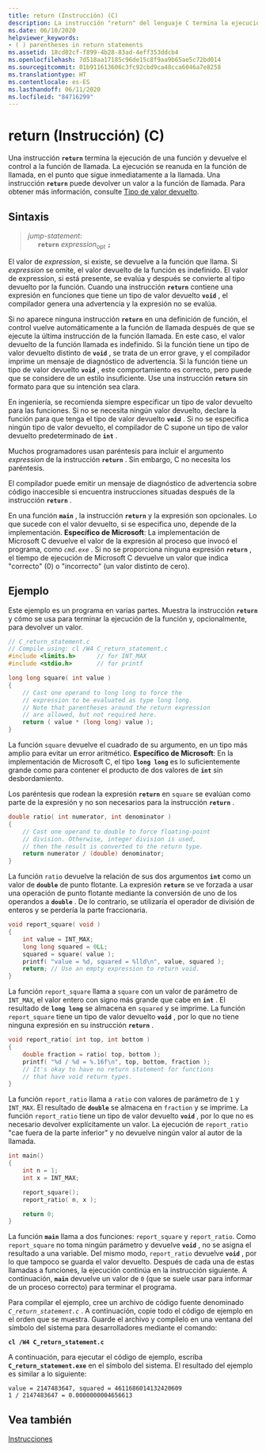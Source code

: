 ```yaml
---
title: return (Instrucción) (C)
description: La instrucción "return" del lenguaje C termina la ejecución de la función y, opcionalmente, devuelve un valor al autor de la llamada.
ms.date: 06/10/2020
helpviewer_keywords:
- ( ) parentheses in return statements
ms.assetid: 18cd82cf-f899-4b28-83ad-4eff353ddcb4
ms.openlocfilehash: 7d518aa17185c96de15c8f9aa9b65ae5c72bd014
ms.sourcegitcommit: 01b911613606c3fc92cbd9ca48cca6046a7e8258
ms.translationtype: HT
ms.contentlocale: es-ES
ms.lasthandoff: 06/11/2020
ms.locfileid: "84716299"
---
```

# <a name="return-statement-c"></a>return (Instrucción) (C)

Una instrucción **`return`** termina la ejecución de una función y devuelve el control a la función de llamada. La ejecución se reanuda en la función de llamada, en el punto que sigue inmediatamente a la llamada. Una instrucción **`return`** puede devolver un valor a la función de llamada. Para obtener más información, consulte [Tipo de valor devuelto](../c-language/return-type.md).

## <a name="syntax"></a>Sintaxis

> *jump-statement*:\
> &nbsp;&nbsp;&nbsp;&nbsp; **`return`** *expression*&#8203;<sub>opt</sub> **`;`**

El valor de *expression*, si existe, se devuelve a la función que llama. Si *expression* se omite, el valor devuelto de la función es indefinido. El valor de expression, si está presente, se evalúa y después se convierte al tipo devuelto por la función. Cuando una instrucción **`return`** contiene una expresión en funciones que tiene un tipo de valor devuelto **`void`** , el compilador genera una advertencia y la expresión no se evalúa.

Si no aparece ninguna instrucción **`return`** en una definición de función, el control vuelve automáticamente a la función de llamada después de que se ejecute la última instrucción de la función llamada. En este caso, el valor devuelto de la función llamada es indefinido. Si la función tiene un tipo de valor devuelto distinto de **`void`** , se trata de un error grave, y el compilador imprime un mensaje de diagnóstico de advertencia. Si la función tiene un tipo de valor devuelto **`void`** , este comportamiento es correcto, pero puede que se considere de un estilo insuficiente. Use una instrucción **`return`** sin formato para que su intención sea clara.

En ingeniería, se recomienda siempre especificar un tipo de valor devuelto para las funciones. Si no se necesita ningún valor devuelto, declare la función para que tenga el tipo de valor devuelto **`void`** . Si no se especifica ningún tipo de valor devuelto, el compilador de C supone un tipo de valor devuelto predeterminado de **`int`** .

Muchos programadores usan paréntesis para incluir el argumento *expression* de la instrucción **`return`** . Sin embargo, C no necesita los paréntesis.

El compilador puede emitir un mensaje de diagnóstico de advertencia sobre código inaccesible si encuentra instrucciones situadas después de la instrucción **`return`** .

En una función **`main`** , la instrucción **`return`** y la expresión son opcionales. Lo que sucede con el valor devuelto, si se especifica uno, depende de la implementación. **Específico de Microsoft**: La implementación de Microsoft C devuelve el valor de la expresión al proceso que invocó el programa, como *`cmd.exe`* . Si no se proporciona ninguna expresión **`return`** , el tiempo de ejecución de Microsoft C devuelve un valor que indica "correcto" (0) o "incorrecto" (un valor distinto de cero).

## <a name="example"></a>Ejemplo

Este ejemplo es un programa en varias partes. Muestra la instrucción **`return`** y cómo se usa para terminar la ejecución de la función y, opcionalmente, para devolver un valor.

```C
// C_return_statement.c
// Compile using: cl /W4 C_return_statement.c
#include <limits.h>      // for INT_MAX
#include <stdio.h>       // for printf

long long square( int value )
{
    // Cast one operand to long long to force the
    // expression to be evaluated as type long long.
    // Note that parentheses around the return expression
    // are allowed, but not required here.
    return ( value * (long long) value );
}
```

La función `square` devuelve el cuadrado de su argumento, en un tipo más amplio para evitar un error aritmético. **Específico de Microsoft**: En la implementación de Microsoft C, el tipo **`long long`** es lo suficientemente grande como para contener el producto de dos valores de **`int`** sin desbordamiento.

Los paréntesis que rodean la expresión **`return`** en `square` se evalúan como parte de la expresión y no son necesarios para la instrucción **`return`** .

```C
double ratio( int numerator, int denominator )
{
    // Cast one operand to double to force floating-point
    // division. Otherwise, integer division is used,
    // then the result is converted to the return type.
    return numerator / (double) denominator;
}
```

La función `ratio` devuelve la relación de sus dos argumentos **`int`** como un valor de **`double`** de punto flotante. La expresión **`return`** se ve forzada a usar una operación de punto flotante mediante la conversión de uno de los operandos a **`double`** . De lo contrario, se utilizaría el operador de división de enteros y se perdería la parte fraccionaria.

```C
void report_square( void )
{
    int value = INT_MAX;
    long long squared = 0LL;
    squared = square( value );
    printf( "value = %d, squared = %lld\n", value, squared );
    return; // Use an empty expression to return void.
}
```

La función `report_square` llama a `square` con un valor de parámetro de `INT_MAX`, el valor entero con signo más grande que cabe en **`int`** . El resultado de **`long long`** se almacena en `squared` y se imprime. La función `report_square` tiene un tipo de valor devuelto **`void`** , por lo que no tiene ninguna expresión en su instrucción **`return`** .

```C
void report_ratio( int top, int bottom )
{
    double fraction = ratio( top, bottom );
    printf( "%d / %d = %.16f\n", top, bottom, fraction );
    // It's okay to have no return statement for functions
    // that have void return types.
}
```

La función `report_ratio` llama a `ratio` con valores de parámetro de `1` y `INT_MAX`. El resultado de **`double`** se almacena en `fraction` y se imprime. La función `report_ratio` tiene un tipo de valor devuelto **`void`** , por lo que no es necesario devolver explícitamente un valor. La ejecución de `report_ratio` "cae fuera de la parte inferior" y no devuelve ningún valor al autor de la llamada.

```C
int main()
{
    int n = 1;
    int x = INT_MAX;

    report_square();
    report_ratio( n, x );

    return 0;
}
```

La función **`main`** llama a dos funciones: `report_square` y `report_ratio`. Como `report_square` no toma ningún parámetro y devuelve **`void`** , no se asigna el resultado a una variable. Del mismo modo, `report_ratio` devuelve **`void`** , por lo que tampoco se guarda el valor devuelto. Después de cada una de estas llamadas a funciones, la ejecución continúa en la instrucción siguiente. A continuación, **`main`** devuelve un valor de `0` (que se suele usar para informar de un proceso correcto) para terminar el programa.

Para compilar el ejemplo, cree un archivo de código fuente denominado *`C_return_statement.c`* . A continuación, copie todo el código de ejemplo en el orden que se muestra. Guarde el archivo y compílelo en una ventana del símbolo del sistema para desarrolladores mediante el comando:

**`cl /W4 C_return_statement.c`**

A continuación, para ejecutar el código de ejemplo, escriba **`C_return_statement.exe`** en el símbolo del sistema. El resultado del ejemplo es similar a lo siguiente:

```Output
value = 2147483647, squared = 4611686014132420609
1 / 2147483647 = 0.0000000004656613
```

## <a name="see-also"></a>Vea también

[Instrucciones](../c-language/statements-c.md)
